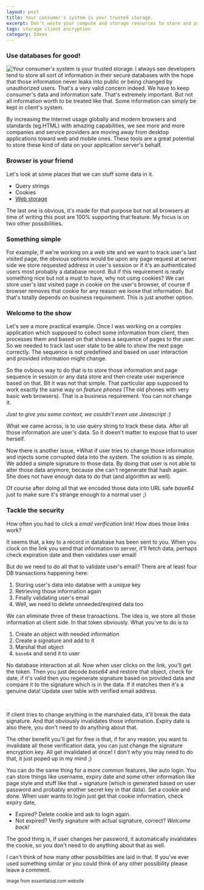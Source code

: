 ```yaml
---
layout: post
title: Your consumer's system is your trusted storage.
excerpt: Don't waste your compute and storage resources to store and process data that could be stored into client's system. Your consumer's system is your trusted storage.
tags: storage client encryption
category: Ideas
---
```


### Use databases for good!

<img src="{{ site.url }}/img/database.png" alt="Your consumer's system is your trusted storage." title="Your consumer's system is your trusted storage." align="left" />

I always see developers tend to store all sort of information in their secure databases with the hope that those information never leaks into public or being changed by unauthorized users. That's a very valid concern indeed. We have to keep consumer's data and information safe. That's extremely important. But not all information worth to be treated like that. Some information can simply be kept in client's system. 

By increasing the Internet usage globally and modern browsers and standards (eg.HTML) with amazing capabilities, we see more and more companies and service providers are moving away from desktop applications toward web and mobile ones. These tools are a great potential to store these kind of data on your application server's behalf.

<div class="ads"> 
    <ins class="adsbygoogle" style="display:block" data-ad-client="ca-pub-5768423765640512" data-ad-slot="4587256441" data-ad-format="horizontal"></ins> 
</div> 
<script> (adsbygoogle = window.adsbygoogle || []).push({}); </script>

### Browser is your friend

Let's look at some places that we can stuff some data in it. 

+ Query strings
+ Cookies
+ [Web storage][1]

The last one is obvious, it's made for that purpose but not all browsers at time of writing this post are 100% supporting that feature. My focus is on two other possibilities.

### Something simple

For example, If we're working on a web site and we want to track user's last visited page, the obvious options would be upon any page request at server side we store requested address in user's session or if it's an authenticated users most probably a database record. But if this requirement is really something nice but not a must to have, why not using cookies? We can store user's last visited page in cookie on the user's browser, of course if browser removes that cookie for any reason we loose that information. But that's totally depends on business requirement. This is just another option. 

### Welcome to the show

<div class="ads"> 
    <ins class="adsbygoogle" style="display:block" data-ad-client="ca-pub-5768423765640512" data-ad-slot="4587256441" data-ad-format="rectangle"></ins> 
</div> 
<script> (adsbygoogle = window.adsbygoogle || []).push({}); </script>

Let's see a more practical example. Once I was working on a complex application which supposed to collect some information from client, then processes them and based on that shows a sequence of pages to the user. So we needed to track last user state to be able to show the next page correctly. The sequence is not predefined and based on user interaction and provided information might change.

So the ovbious way to do that is to store those information and page sequence in session or any data store and then create user experience based on that. Bit it was not that simple. That particular app supposed to work exactly the same way on *feature phones* (The old phones with very basic web browsers). That is a business requirement. You can not change it.

*Just to give you some context, we couldn't even use Javascript :)*

What we came across, is to use query string to track these data. After all those information are user's data. So it doesn't matter to expose that to user herself.

Now there is another issue, *What if user tries to change those information and injects some corrupted data into the system. The solution is as simple. We added a simple signature to those data. By doing that user is not able to alter those data anymore, because she can't regenerate that hash again. She does not have enough data to do that (and algorithm as well).

Of course after doing all that we encoded those data into URL safe *base64* just to make sure it's strange enough to a normal user ;)

### Tackle the security

How often you had to click a *email verification* link! How does those links work?

It seems that, a key to a record in database has been sent to you. When you clock on the link you send that information to server, it'll fetch data, perhaps check expiration date and then validates user email!

But do we need to do all that to validate user's email? There are at least four DB transactions happening here:

1. Storing user's data into databse with a unique key
2. Retrieving those information again
3. Finally validating user's email
4. Well, we need to delete unneeded/expired data too

We can eliminate three of these transactions. The idea is, we store all those information at client side. In that token obviously. What you've to do is to 

1. Create an object with needed information
2. Create a signature and add to it
3. Marshal that object
4. `base64` and send it to user

No database interaction at all. Now when user clicks on the link, you'll get the token. Then you just decode *base64* and restore that object, check for date, if it's valid then you regenerate signature based on provided data and compare it to the signature which is in the data. If it matches then it's a genuine data! Update user table with verified email address.

<div class="ads"> 
    <ins class="adsbygoogle" style="display:block" data-ad-client="ca-pub-5768423765640512" data-ad-slot="4587256441" data-ad-format="horizontal"></ins> 
</div> 
<script> (adsbygoogle = window.adsbygoogle || []).push({}); </script>
<br />

If client tries to change anything in the marshaled data, it'll break the data signature. And that obviously invalidates those information. Expiry date is also there, you don't need to do anything about that.

The other benefit you'll get for free is that, if for any reason, you want to invalidate all those verification data, you can just change the signature encryption key. All get invalidated at once! I don't why you may need to do that, it just poped up in my mind ;)

You can do the same thing for a more common features, like auto login. You can store things like username, expiry date and some other information like page style and stuff like that + signature (which is generated based on user password and probably another secret key in that data). Set a cookie and done. When user wants to login just get that cookie information, check expiry date, 

* Expired? Delete cookie and ask to login again. 
* Not expired? Verify signature with actual signature, correct? *Welcome back!*

The good thing is, if user changes her password, it automatically invalidates the cookie, so you don't need to do anything about that as well.

I can't think of how many other possibilities are laid in that. If you've ever used something similar or you could think of any other possibility please leave a comment.

<sup>Image from essentialsql.com website</sup>

[1]: http://dev.w3.org/html5/webstorage/
